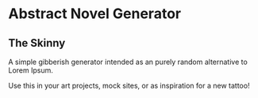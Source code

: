 Abstract Novel Generator
========================

The Skinny
----------
A simple gibberish generator intended as an purely random alternative to
Lorem Ipsum.

Use this in your art projects, mock sites, or as inspiration for a new tattoo!
